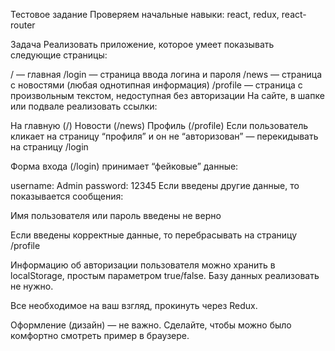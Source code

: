 Тестовое задание 
Проверяем начальные навыки: react, redux, react-router

Задача
Реализовать приложение, которое умеет показывать следующие страницы:

/ — главная
/login — страница ввода логина и пароля
/news — страница с новостями (любая однотипная информация)
/profile — страница с произвольным текстом, недоступная без авторизации
На сайте, в шапке или подвале реализовать ссылки:

На главную (/)
Новости (/news)
Профиль (/profile)
Если пользователь кликает на страницу “профиля” и он не “авторизован” — перекидывать на страницу /login

Форма входа (/login) принимает “фейковые” данные:

username: Admin
password: 12345
Если введены другие данные, то показывается сообщения:

Имя пользователя или пароль введены не верно

Если введены корректные данные, то перебрасывать на страницу /profile

Информацию об авторизации пользователя можно хранить в localStorage, простым параметром true/false. Базу данных реализовать не нужно.

Все необходимое на ваш взгляд, прокинуть через Redux.

Оформление (дизайн) — не важно. Сделайте, чтобы можно было комфортно смотреть пример в браузере.
